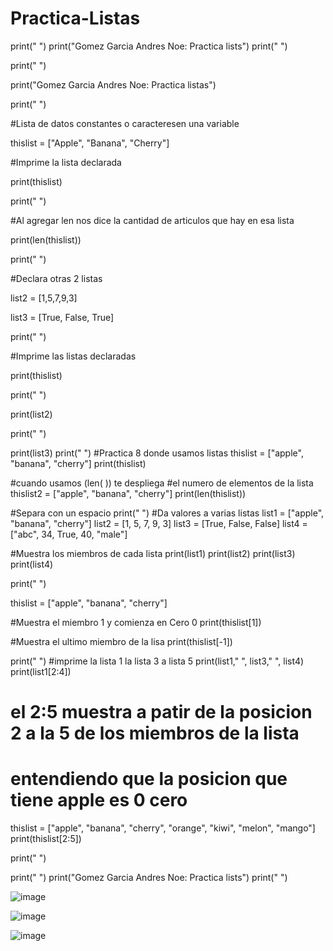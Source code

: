 # Practica-Listas

print(" ")
print("Gomez Garcia Andres Noe: Practica lists")
print(" ")

print(" ")

print("Gomez Garcia Andres Noe: Practica listas")

print(" ")

#Lista de datos constantes o caracteresen una variable

thislist = ["Apple", "Banana", "Cherry"]

#Imprime la lista declarada

print(thislist)

print(" ")

#Al agregar len nos dice la cantidad de articulos que hay en esa lista

print(len(thislist))

print(" ")

#Declara otras 2 listas

list2 = [1,5,7,9,3]

list3 = [True, False, True]

print(" ")

#Imprime las listas declaradas

print(thislist)

print(" ")

print(list2)

print(" ")

print(list3)
print(" ")
#Practica 8  donde usamos listas
thislist = ["apple", "banana", "cherry"]
print(thislist)

#cuando usamos (len( )) te despliega
#el numero de elementos de la lista
thislist2 = ["apple", "banana", "cherry"]
print(len(thislist))



#Separa con un espacio
print(" ")
#Da valores a varias listas
list1 = ["apple", "banana", "cherry"]
list2 = [1, 5, 7, 9, 3]
list3 = [True, False, False]
list4 = ["abc", 34, True, 40, "male"]

#Muestra los miembros de cada lista
print(list1)
print(list2)
print(list3)
print(list4)


print(" ")

thislist = ["apple", "banana", "cherry"]

#Muestra el miembro 1 y comienza en Cero 0
print(thislist[1])

#Muestra el ultimo miembro de la lisa
print(thislist[-1])

print(" ")
#imprime la lista 1 la lista 3 a lista 5
print(list1," ", list3," ", list4)
print(list1[2:4])


# el 2:5 muestra a patir de la posicion 2 a la 5 de los miembros de la lista
# entendiendo que la posicion que tiene apple es 0 cero

thislist = ["apple", "banana", "cherry", "orange", "kiwi", "melon", "mango"]
print(thislist[2:5])

print(" ")

print(" ")
print("Gomez Garcia Andres Noe: Practica lists")
print(" ")

![image](https://github.com/user-attachments/assets/c083bd04-8fc4-4b33-b8f6-a1c2aee6d2fe)

![image](https://github.com/user-attachments/assets/91f5ebfe-f6ba-4bb4-a568-09cfc8b68c86)

![image](https://github.com/user-attachments/assets/df33bd72-cb74-47e5-94c9-756af692f151)





